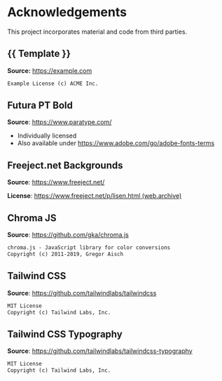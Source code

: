 # Acknowledgements

This project incorporates material and code from third parties.

## {{ Template }}

**Source:** <https://example.com>

```txt
Example License (c) ACME Inc.
```

## Futura PT Bold

**Source**: <https://www.paratype.com/>

- Individually licensed
- Also available under <https://www.adobe.com/go/adobe-fonts-terms>

## Freeject.net Backgrounds

**Source**: <https://www.freeject.net/>

**License**: [https://www.freeject.net/p/lisen.html (web.archive)](https://web.archive.org/web/20210309000755/https://www.freeject.net/p/lisen.html)

## Chroma JS

**Source**: <https://github.com/gka/chroma.js>

```txt
chroma.js - JavaScript library for color conversions
Copyright (c) 2011-2019, Gregor Aisch
```

## Tailwind CSS

**Source**: <https://github.com/tailwindlabs/tailwindcss>

```txt
MIT License
Copyright (c) Tailwind Labs, Inc.
```

## Tailwind CSS Typography

**Source**: <https://github.com/tailwindlabs/tailwindcss-typography>

```txt
MIT License
Copyright (c) Tailwind Labs, Inc.
```

